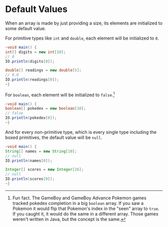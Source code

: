 # Default Values

When an array is made by just providing a size, its elements
are initialized to some default value.

For primitive types like `int` and `double`, each element will be initialized to `0`.

```java
~void main() {
int[] digits = new int[10];
// 0
IO.println(digits[0]);

double[] readings = new double[5];
// 0.0
IO.println(readings[0]);
~}
```

For `boolean`, each element will be initialized to `false`.[^funfact]

```java
~void main() {
boolean[] pokedex = new boolean[10];
// false
IO.println(pokedex[0]);
~}
```

And for every non-primitive type, which is every single type including the boxed primitives,
the default value will be `null`.

```java
~void main() {
String[] names = new String[10];
// null
IO.println(names[0]);

Integer[] scores = new Integer[26];
// null
IO.println(scores[0]);
~}
```

[^funfact]: Fun fact. The GameBoy and GameBoy Advance Pokemon games tracked pokedex completion in a big `boolean` array. If you saw a Pokemon it would flip that Pokemon's index in the "seen" array to `true`. If you caught it, it would do the same in a different array. Those games weren't written in Java, but the concept is the same.